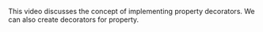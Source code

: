This video discusses the concept of implementing property decorators.
We can also create decorators for property.
